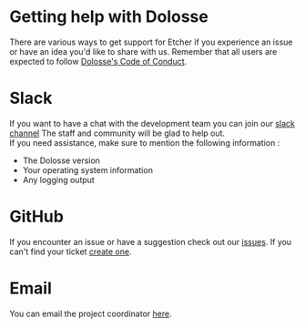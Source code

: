 # Getting help with Dolosse
There are various ways to get support for Etcher if you experience an issue or
have an idea you'd like to share with us. Remember that all users are expected to follow 
[Dolosse's Code of Conduct](https://github.com/dolosse/dolosse/blob/master/.github/CODE_OF_CONDUCT.md). 

# Slack
If you want to have a chat with the development team you can join our 
[slack channel](https://join.slack.com/t/dolosse/shared_invite/enQtNjQ2MTE3ODY5Njg0LWNhZGYwZjdjMDJlMDk1NmNlNjIwNGVjZWRmNmUwYWYxOGM5NDM0Y2MwZjE1ZjVhNjFkMzNmZThiNmNiODY4ZjU)
The staff and community will be glad to help out.  
If you need assistance, make sure to mention the following information : 
 * The Dolosse version
 * Your operating system information
 * Any logging output

# GitHub
If you encounter an issue or have a suggestion check out our [issues](https://github.com/dolosse/dolosse/issues). 
If you can't find your ticket [create one](https://github.com/dolosse/dolosse/issues/new/choose).

# Email
You can email the project coordinator [here](mailto:stan@projectscience.tech).